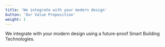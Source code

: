 ```yaml
---
title: 'We integrate with your modern design'
button: 'Our Value Proposition'
weight: 1
---
```


We integrate with your modern design using a future-proof Smart Building Technologies.